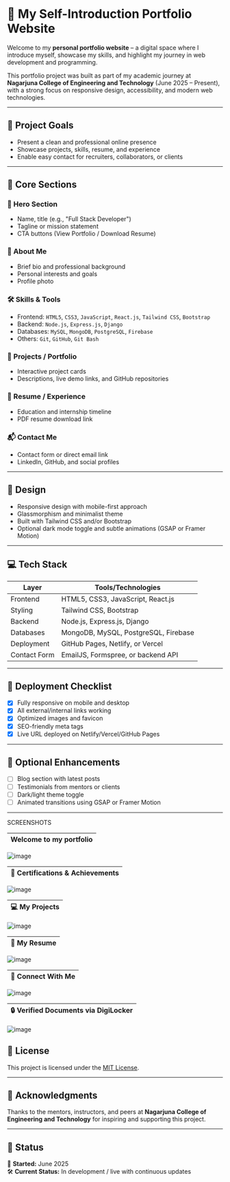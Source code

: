 # 💼 My Self-Introduction Portfolio Website

Welcome to my **personal portfolio website** – a digital space where I introduce myself, showcase my skills, and highlight my journey in web development and programming.

This portfolio project was built as part of my academic journey at **Nagarjuna College of Engineering and Technology** (June 2025 – Present), with a strong focus on responsive design, accessibility, and modern web technologies.

---

## 🧠 Project Goals

- Present a clean and professional online presence
- Showcase projects, skills, resume, and experience
- Enable easy contact for recruiters, collaborators, or clients

---

## 🧩 Core Sections

### 🌟 Hero Section
- Name, title (e.g., "Full Stack Developer")
- Tagline or mission statement
- CTA buttons (View Portfolio / Download Resume)

### 👤 About Me
- Brief bio and professional background
- Personal interests and goals
- Profile photo

### 🛠️ Skills & Tools
- Frontend: `HTML5`, `CSS3`, `JavaScript`, `React.js`, `Tailwind CSS`, `Bootstrap`
- Backend: `Node.js`, `Express.js`, `Django`
- Databases: `MySQL`, `MongoDB`, `PostgreSQL`, `Firebase`
- Others: `Git`, `GitHub`, `Git Bash`

### 💼 Projects / Portfolio
- Interactive project cards
- Descriptions, live demo links, and GitHub repositories

### 🧾 Resume / Experience
- Education and internship timeline
- PDF resume download link

### 📬 Contact Me
- Contact form or direct email link
- LinkedIn, GitHub, and social profiles

---

## 🎨 Design

- Responsive design with mobile-first approach
- Glassmorphism and minimalist theme
- Built with Tailwind CSS and/or Bootstrap
- Optional dark mode toggle and subtle animations (GSAP or Framer Motion)

---

## 💻 Tech Stack

| Layer        | Tools/Technologies                      |
|--------------|------------------------------------------|
| Frontend     | HTML5, CSS3, JavaScript, React.js        |
| Styling      | Tailwind CSS, Bootstrap                  |
| Backend      | Node.js, Express.js, Django              |
| Databases    | MongoDB, MySQL, PostgreSQL, Firebase     |
| Deployment   | GitHub Pages, Netlify, or Vercel         |
| Contact Form | EmailJS, Formspree, or backend API       |

---

## 🚀 Deployment Checklist

- [x] Fully responsive on mobile and desktop
- [x] All external/internal links working
- [x] Optimized images and favicon
- [x] SEO-friendly meta tags
- [x] Live URL deployed on Netlify/Vercel/GitHub Pages

---

## 📝 Optional Enhancements

- [ ] Blog section with latest posts
- [ ] Testimonials from mentors or clients
- [ ] Dark/light theme toggle
- [ ] Animated transitions using GSAP or Framer Motion

---

SCREENSHOTS

| Welcome to my portfolio |
|-------------------------|
![image](https://github.com/user-attachments/assets/b60e593b-2fb0-4e7d-acc4-b65856b656c2)


| 📄 Certifications & Achievements |
|-----------------------------------|
![image](https://github.com/user-attachments/assets/8706980e-5f17-432f-a7c2-df7e9aea6208)



| 💻 My Projects |
|-----------------|
![image](https://github.com/user-attachments/assets/5bec437e-d80a-45d3-9bc4-6ece0ec11e5a)



| 🧾 My Resume |
|--------------|
![image](https://github.com/user-attachments/assets/c5b9f730-1aa7-406e-a762-ae666e95e4b6)



| 🤝 Connect With Me |
|---------------------|
![image](https://github.com/user-attachments/assets/b4919526-ee8a-42ba-9eaf-99e0ffc89928)


| 🔒 Verified Documents via DigiLocker |
|---------------------------------------|
![image](https://github.com/user-attachments/assets/5601bb17-324b-4eb6-94ee-a64641d1acb7)



## 📄 License

This project is licensed under the [MIT License](./LICENSE).

---

## 🙌 Acknowledgments

Thanks to the mentors, instructors, and peers at **Nagarjuna College of Engineering and Technology** for inspiring and supporting this project.

---

## 📌 Status

📅 **Started:** June 2025  
🛠️ **Current Status:** In development / live with continuous updates  

